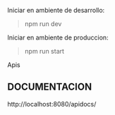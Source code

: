 Iniciar en ambiente de desarrollo: 
>npm run dev

Iniciar en ambiente de produccion: 
>npm run start

Apis
## DOCUMENTACION
http://localhost:8080/apidocs/